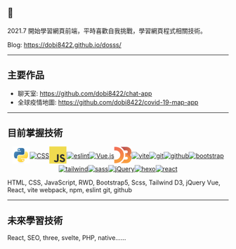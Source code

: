 ## 🎃

2021.7 開始學習網頁前端，平時喜歡自我挑戰，學習網頁程式相關技術。

Blog: https://dobi8422.github.io/dosss/

---
## 主要作品

* 聊天室: https://github.com/dobi8422/chat-app
* 全球疫情地圖: https://github.com/dobi8422/covid-19-map-app

---
## 目前掌握技術

<div style="display: flex; justify-content: center; align-items: center;flex-flow: wrap;">
  <a href="https://www.python.org" rel="nofollow" target="_blank">
    <img alt="python" src="https://raw.githubusercontent.com/devicons/devicon/master/icons/python/python-original.svg" width="40" height="40" style="background: #1f3144">
  </a>
<!--   <a href="https://developer.mozilla.org/zh-TW/docs/Web/HTML" rel="nofollow" target="_blank"> <img alt="HTML" src="https://image.flaticon.com/icons/png/512/732/732212.png" width="40" height="40"> </a> -->
  <a href="https://developer.mozilla.org/zh-TW/docs/Web/CSS" rel="nofollow" target="_blank">
    <img alt="CSS" src="https://www.kindpng.com/picc/m/464-4640184_css3-png-download-css-icon-transparent-png.png" width="40" height="40">
  </a>
  <a href="https://developer.mozilla.org/en-US/docs/Web/JavaScript" rel="nofollow" target="_blank">
    <img  alt="javascript" src="https://raw.githubusercontent.com/devicons/devicon/master/icons/javascript/javascript-original.svg" width="40" height="40">
  </a>
  <a href="https://eslint.org/" rel="nofollow" target="_blank">
    <img alt="eslint" src="https://eslint.bootcss.com/img/favicon.512x512.png" width="40" height="40">
  </a>
  <a href="https://v3.vuejs.org/" rel="nofollow" target="_blank">
    <img alt="Vue.js" src="https://e7.pngegg.com/pngimages/789/586/png-clipart-gray-and-green-v-vue-js-logo-icons-logos-emojis-tech-companies-thumbnail.png" width="40" height="40">
  </a>
  <a href="https://d3js.org/" rel="nofollow" target="_blank">
    <img alt="d3js" src="https://raw.githubusercontent.com/devicons/devicon/master/icons/d3js/d3js-original.svg" width="40" height="40">
  </a>
  <a href="https://vitejs.dev/" rel="nofollow" target="_blank">
    <img alt="vite" src="https://camo.githubusercontent.com/61e102d7c605ff91efedb9d7e47c1c4a07cef59d3e1da202fd74f4772122ca4e/68747470733a2f2f766974656a732e6465762f6c6f676f2e737667" width="40" height="40">
  </a>
  <a href="https://git-scm.com/" rel="nofollow" target="_blank">
    <img alt="git" src="https://upload.wikimedia.org/wikipedia/commons/thumb/3/3f/Git_icon.svg/97px-Git_icon.svg.png" width="40" height="40">
  </a>
  <a href="https://github.com/" rel="nofollow" target="_blank" style="background: #fff;border-radius: 5px;">
    <img alt="github" src="https://cdn-icons-png.flaticon.com/512/25/25231.png" width="40" height="40">
  </a>
  <a href="https://getbootstrap.com/" rel="nofollow" target="_blank">
    <img alt="bootstrap" src="https://i.stack.imgur.com/C9301.png" width="40" height="40">
  </a>
  <a href="https://tailwindcss.com/" rel="nofollow" target="_blank">
    <img alt="tailwind" src="https://ph-files.imgix.net/8b29079c-7d21-4bfc-8a55-801ddc6cb354.png?auto=format" width="40" height="40">
  </a>
  <a href="https://sass-lang.com/" rel="nofollow" target="_blank">
    <img alt="sass" src="https://encrypted-tbn0.gstatic.com/images?q=tbn:ANd9GcThkIn3LYMaUnLnXCC9kdExBFx_JCqG8oH9XkOIEe4AxtlPb-oUFHTLCcfeLbSGnlSNO9U&usqp=CAU" width="40" height="40">
  </a>
  <a href="https://jquery.com/" rel="nofollow" target="_blank">
    <img alt="jQuery" src="https://cdn.icon-icons.com/icons2/2415/PNG/512/jquery_plain_wordmark_logo_icon_146445.png" width="40" height="40">
  </a>
  <a href="https://hexo.io/zh-tw/">
    <img alt="hexo" src="https://camo.githubusercontent.com/ef340e1dac9f116923a100743a63bc94519945bebe3b65f2a047eecd7e34ab64/68747470733a2f2f7777772e766563746f726c6f676f2e7a6f6e652f6c6f676f732f6865786f696f2f6865786f696f2d69636f6e2e737667" width="40" height="40" data-canonical-src="https://www.vectorlogo.zone/logos/hexoio/hexoio-icon.svg">
  </a>
  <a href="https://zh-hant.reactjs.org/" rel="nofollow" target="_blank">
    <img alt="react" src="https://cdn.iconscout.com/icon/free/png-256/react-1-282599.png" width="40" height="40">
  </a>
</div>

HTML, CSS, JavaScript, RWD, Bootstrap5, Scss, Tailwind
D3, jQuery
Vue, React, vite
webpack, npm, eslint
git, github

---
## 未來學習技術

React, SEO, three, svelte, PHP, native......

<!-- ![madneal's github stats](https://github-readme-stats.vercel.app/api?username=madneal&show_icons=true&theme=radical)  -->

<!--
- 🔭 I’m currently working on ...
- 🌱 I’m currently learning ...
- 👯 I’m looking to collaborate on ...
- 🤔 I’m looking for help with ...
- 💬 Ask me about ...
- 📫 How to reach me: ...
- 😄 Pronouns: ...
- ⚡ Fun fact: ...
-->
